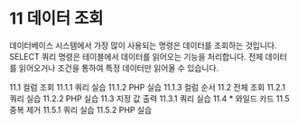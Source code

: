 # 11 데이터 조회 
데이터베이스 시스템에서 가장 많이 사용되는 명령은 데이터를 조회하는 것입니다. SELECT 쿼리 명령은 테이블에서 데이터를 읽어오는 기능을 처리합니다. 전체 데이터를 읽어오거나 조건을 통하여 특정 데이터만 읽어올 수 있습니다.  

11.1 컬럼 조회
11.1.1 쿼리 실습
11.1.2 PHP 실습
11.1.3 컬럼 순서
11.2 전체 조회
11.2.1 쿼리 실습
11.2.2 PHP 실습
11.3 지정 값 출력
11.3.1 쿼리 실습
11.4 * 와일드 카드
11.5 중복 제거
11.5.1 쿼리 실습
11.5.2 PHP 실습 





